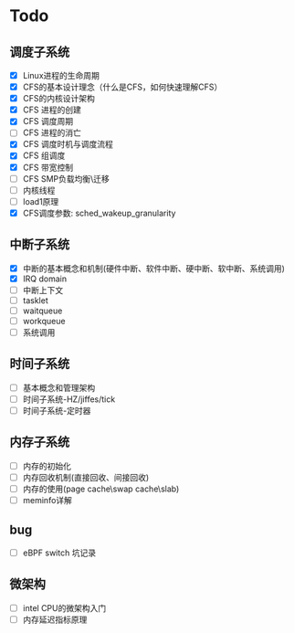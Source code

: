 # Todo

## 调度子系统

* [x] Linux进程的生命周期
* [x] CFS的基本设计理念（什么是CFS，如何快速理解CFS）
* [x] CFS的内核设计架构
* [x] CFS 进程的创建
* [x] CFS 调度周期
* [ ] CFS 进程的消亡
* [x] CFS 调度时机与调度流程
* [x] CFS 组调度
* [x] CFS 带宽控制
* [ ] CFS SMP负载均衡\迁移
* [ ] 内核线程
* [ ] load1原理
* [x] CFS调度参数: sched_wakeup_granularity

## 中断子系统

* [x] 中断的基本概念和机制(硬件中断、软件中断、硬中断、软中断、系统调用)
* [x] IRQ domain
* [ ] 中断上下文
* [ ] tasklet
* [ ] waitqueue
* [ ] workqueue
* [ ] 系统调用

## 时间子系统

* [ ] 基本概念和管理架构
* [ ] 时间子系统-HZ/jiffes/tick
* [ ] 时间子系统-定时器

## 内存子系统

* [ ] 内存的初始化
* [ ] 内存回收机制(直接回收、间接回收)
* [ ] 内存的使用(page cache\swap cache\slab)
* [ ] meminfo详解

## bug

* [ ] eBPF switch 坑记录

## 微架构

* [ ] intel CPU的微架构入门
* [ ] 内存延迟指标原理
